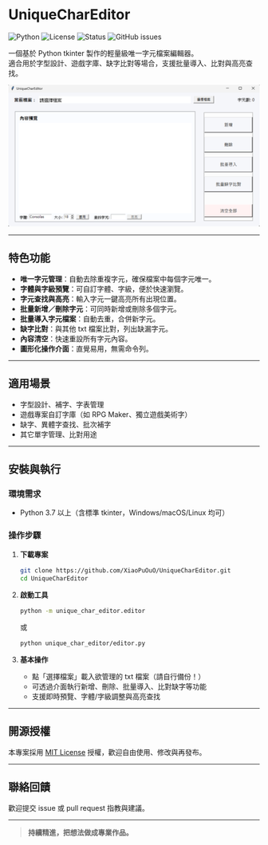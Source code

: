 # UniqueCharEditor

![Python](https://img.shields.io/badge/Python-3.7%2B-blue)
![License](https://img.shields.io/badge/license-MIT-green)
![Status](https://img.shields.io/badge/status-active-brightgreen)
![GitHub issues](https://img.shields.io/github/issues/XiaoPuOuO/UniqueCharEditor)

一個基於 Python tkinter 製作的輕量級唯一字元檔案編輯器。  
適合用於字型設計、遊戲字庫、缺字比對等場合，支援批量導入、比對與高亮查找。

![主畫面](assets/screenshot.png)

---

## 特色功能

- **唯一字元管理**：自動去除重複字元，確保檔案中每個字元唯一。
- **字體與字級預覽**：可自訂字體、字級，便於快速瀏覽。
- **字元查找與高亮**：輸入字元一鍵高亮所有出現位置。
- **批量新增／刪除字元**：可同時新增或刪除多個字元。
- **批量導入字元檔案**：自動去重，合併新字元。
- **缺字比對**：與其他 txt 檔案比對，列出缺漏字元。
- **內容清空**：快速重設所有字元內容。
- **圖形化操作介面**：直覺易用，無需命令列。

---

## 適用場景

- 字型設計、補字、字表管理
- 遊戲專案自訂字庫（如 RPG Maker、獨立遊戲美術字）
- 缺字、異體字查找、批次補字
- 其它單字管理、比對用途

---

## 安裝與執行

### 環境需求

- Python 3.7 以上（含標準 tkinter，Windows/macOS/Linux 均可）

### 操作步驟

1. **下載專案**
    ```bash
    git clone https://github.com/XiaoPuOuO/UniqueCharEditor.git
    cd UniqueCharEditor
    ```

2. **啟動工具**
    ```bash
    python -m unique_char_editor.editor
    ```
    或
    ```bash
    python unique_char_editor/editor.py
    ```

3. **基本操作**
    - 點「選擇檔案」載入欲管理的 txt 檔案（請自行備份！）
    - 可透過介面執行新增、刪除、批量導入、比對缺字等功能
    - 支援即時預覽、字體/字級調整與高亮查找

---

## 開源授權

本專案採用 [MIT License](./LICENSE) 授權，歡迎自由使用、修改與再發布。

---

## 聯絡回饋

歡迎提交 issue 或 pull request 指教與建議。

---

> **持續精進，把想法做成專業作品。**